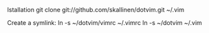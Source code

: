 Istallation
	git clone git://github.com/skallinen/dotvim.git ~/.vim

Create a symlink:
	ln -s ~/dotvim/vimrc ~/.vimrc
  ln -s ~/dotvim ~/.vim
